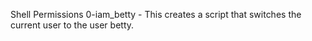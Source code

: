 Shell Permissions
0-iam_betty - This creates a script that switches the current user to the user betty.
